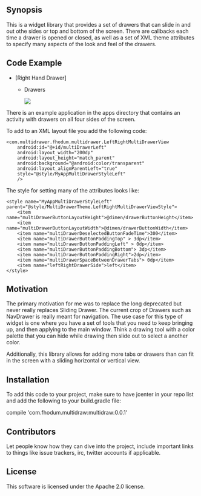 ## Synopsis

This is a widget library that provides a set of drawers that can slide in and out othe sides or top and bottom of the screen. There are callbacks each time a drawer is opened or closed, as well as a set of XML theme attributes to specify many aspects of the look and feel of the drawers.

## Code Example

- [Right Hand Drawer]
    - Drawers

        ![](https://github.com/fhodum/android_multidrawer/RightDrawers.gif)



There is an example application in the apps directory that contains an activity with drawers on all four sides of the screen.

To add to an XML layout file you add the following code:

    <com.multidrawer.fhodum.multidrawer.LeftRightMultiDrawerView
        android:id="@+id/multiDrawerLeft"
        android:layout_width="200dp"
        android:layout_height="match_parent"
        android:background="@android:color/transparent"
        android:layout_alignParentLeft="true"
        style="@style/MyAppMultiDrawerStyleLeft"
        />


The style for setting many of the attributes looks like:

    <style name="MyAppMultiDrawerStyleLeft" parent="@style/MultiDrawerTheme.LeftRightMultiDrawerViewStyle">
        <item name="multiDrawerButtonLayoutHeight">@dimen/drawerButtonHeight</item>
        <item name="multiDrawerButtonLayoutWidth">@dimen/drawerButtonWidth</item>
        <item name="multiDrawerDeselectedButtonFadeTime">300</item>
        <item name="multiDrawerButtonPaddingTop" > 3dp</item>
        <item name="multiDrawerButtonPaddingLeft" > 0dp</item>
        <item name="multiDrawerButtonPaddingBottom"> 3dp</item>
        <item name="multiDrawerButtonPaddingRight">2dp</item>
        <item name="multiDrawerSpaceBetweenDrawerTabs"> 0dp</item>
        <item name="leftRightDrawerSide">left</item>
    </style>

## Motivation

The primary motivation for me was to replace the long deprecated but never really replaces Sliding Drawer. The current crop of Drawers such as NavDrawer is really meant for navigation. The use case for this type of widget is one where you have a set of tools that you need to keep bringing up, and then applying to the main window. Think a drawing tool with a color palette that you can hide while drawing then slide out to select a another color.

Additionally, this library allows for adding more tabs or drawers than can fit in the screen with a sliding horizontal or vertical view.

## Installation

To add this code to your project, make sure to have jcenter in your repo list and add the following to your build.gradle file:

compile 'com.fhodum.multidraw:multidraw:0.0.1'



## Contributors

Let people know how they can dive into the project, include important links to things like issue trackers, irc, twitter accounts if applicable.

## License

This software is licensed under the Apache 2.0 license.
